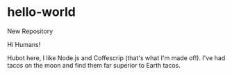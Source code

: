# hello-world
New Repository

Hi Humans!

Hubot here, I like Node.js and Coffescrip (that's what I'm made of!).
I've had tacos on the moon and find them far superior to Earth tacos.
